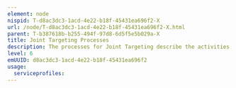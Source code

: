 ```yaml
---
element: node
nispid: T-d8ac3dc3-1acd-4e22-b18f-45431ea696f2-X
url: /node/T-d8ac3dc3-1acd-4e22-b18f-45431ea696f2-X.html
parent: T-b387618b-b255-494f-97d8-6d5f5e5b029a-X
title: Joint Targeting Processes
description: The processes for Joint Targeting describe the activities necessary to achieve the commander’s objectives, identifying the actions necessary to create the desired effects based on means available, selecting and prioritizing targets, and the synchronization of fires with other military capabilities and then assessing their cumulative effectiveness and taking remedial action if necessary. It is both an operational level and component level command function. The Joint Targeting Cycle (JTC) has a logical progression that aids decision-making and provides the JFC with a methodology linking objectives with effects throughout the battlespace. It is flexible enough to be adapted to any military operation desired and across diverse functional areas, such as air interdiction and information operations. This process enables the JFC to most effectively employ allocated resources to achieve the assigned objectives. Joint forces require a common joint targeting process in order to minimize the likelihood of conflicting or duplicative actions during military operations, as well as to mitigate potentially undesirable consequences resulting from the outcome of those operations. Consequently, components must understand the joint targeting process if they are to create the effects necessary to accomplish the JFC’s objectives. The Joint Targeting Process is closely related to, and reliant on, both the Intelligence Cycle and the JIPOE Process.
level: 6
emUUID: d8ac3dc3-1acd-4e22-b18f-45431ea696f2
usage:
  serviceprofiles:
---
```

